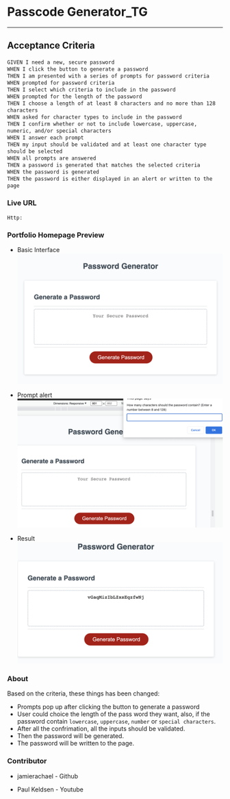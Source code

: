 # Passcode Generator_TG
____
## Acceptance Criteria

```
GIVEN I need a new, secure password
WHEN I click the button to generate a password
THEN I am presented with a series of prompts for password criteria
WHEN prompted for password criteria
THEN I select which criteria to include in the password
WHEN prompted for the length of the password
THEN I choose a length of at least 8 characters and no more than 128 characters
WHEN asked for character types to include in the password
THEN I confirm whether or not to include lowercase, uppercase, numeric, and/or special characters
WHEN I answer each prompt
THEN my input should be validated and at least one character type should be selected
WHEN all prompts are answered
THEN a password is generated that matches the selected criteria
WHEN the password is generated
THEN the password is either displayed in an alert or written to the page
```

   

### Live URL
    Http:

### Portfolio Homepage Preview
* Basic Interface
    ![Basic interface](./basic_interface.png)

* Prompt alert
    ![Prompt alert](./prompt_alert.png)

* Result
    ![Result](./result.png)

### About
Based on the criteria, these things has been changed:
* Prompts pop up after clicking the button to generate a password
* User could choice the length of the pass word they want, also, if the password contain `lowercase`, `uppercase`, `number` or `special characters`.
* After all the confrimation, all the inputs should be validated.
* Then the password will be generated.
* The password will be written to the page.

### Contributor
* jamierachael - Github

* Paul Keldsen - Youtube


